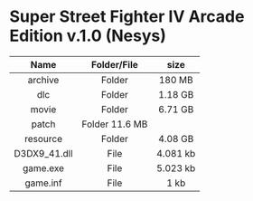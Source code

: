 # Super Street Fighter IV Arcade Edition v.1.0 (Nesys)

| Name | Folder/File | size |
| :-------: | :------: | :------: |
| archive | Folder | 180 MB |
| dlc | Folder | 1.18 GB |
| movie | Folder | 6.71 GB |
| patch | Folder 11.6 MB | 
| resource | Folder | 4.08 GB |
| D3DX9_41.dll | File | 4.081 kb |
| game.exe| File | 5.023 kb |
| game.inf| File | 1 kb |

